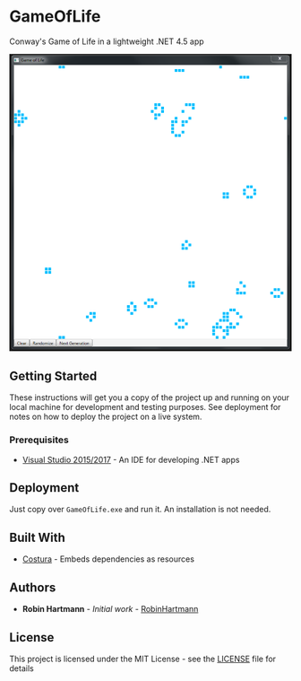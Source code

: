 # GameOfLife

Conway's Game of Life in a lightweight .NET 4.5 app

![Main Window](docs/images/readme-main-window.png)

## Getting Started

These instructions will get you a copy of the project up and running on your local machine for development and testing purposes. See deployment for notes on how to deploy the project on a live system.

### Prerequisites

* [Visual Studio 2015/2017](https://www.visualstudio.com/de/vs/) - An IDE for developing .NET apps

## Deployment

Just copy over `GameOfLife.exe` and run it. An installation is not needed.

## Built With

* [Costura](https://github.com/Fody/Costura) - Embeds dependencies as resources

## Authors

* **Robin Hartmann** - *Initial work* - [RobinHartmann](https://github.com/RobinHartmann)

## License

This project is licensed under the MIT License - see the [LICENSE](LICENSE) file for details